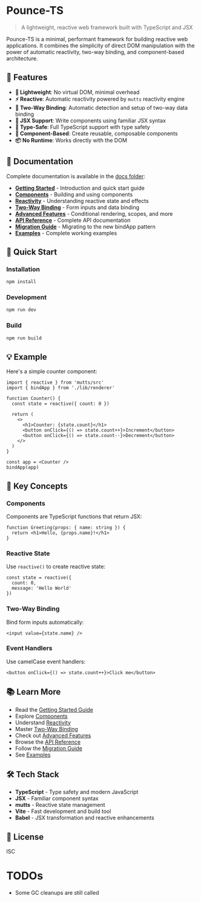 # Pounce-TS

> A lightweight, reactive web framework built with TypeScript and JSX

Pounce-TS is a minimal, performant framework for building reactive web applications. It combines the simplicity of direct DOM manipulation with the power of automatic reactivity, two-way binding, and component-based architecture.

## 🌟 Features

- **🚀 Lightweight**: No virtual DOM, minimal overhead
- **⚡ Reactive**: Automatic reactivity powered by `mutts` reactivity engine
- **🔄 Two-Way Binding**: Automatic detection and setup of two-way data binding
- **🎨 JSX Support**: Write components using familiar JSX syntax
- **💪 Type-Safe**: Full TypeScript support with type safety
- **🧩 Component-Based**: Create reusable, composable components
- **📦 No Runtime**: Works directly with the DOM

## 📖 Documentation

Complete documentation is available in the [docs folder](src/docs):

- **[Getting Started](src/docs/getting-started.md)** - Introduction and quick start guide
- **[Components](src/docs/components.md)** - Building and using components
- **[Reactivity](src/docs/reactivity.md)** - Understanding reactive state and effects
- **[Two-Way Binding](src/docs/binding.md)** - Form inputs and data binding
- **[Advanced Features](src/docs/advanced.md)** - Conditional rendering, scopes, and more
- **[API Reference](src/docs/api-reference.md)** - Complete API documentation
- **[Migration Guide](src/docs/migration.md)** - Migrating to the new bindApp pattern
- **[Examples](src/docs/examples.md)** - Complete working examples

## 🚀 Quick Start

### Installation

```bash
npm install
```

### Development

```bash
npm run dev
```

### Build

```bash
npm run build
```

## 💡 Example

Here's a simple counter component:

```tsx
import { reactive } from 'mutts/src'
import { bindApp } from './lib/renderer'

function Counter() {
  const state = reactive({ count: 0 })
  
  return (
    <>
      <h1>Counter: {state.count}</h1>
      <button onClick={() => state.count++}>Increment</button>
      <button onClick={() => state.count--}>Decrement</button>
    </>
  )
}

const app = <Counter />
bindApp(app)
```

## 🎯 Key Concepts

### Components

Components are TypeScript functions that return JSX:

```tsx
function Greeting(props: { name: string }) {
  return <h1>Hello, {props.name}!</h1>
}
```

### Reactive State

Use `reactive()` to create reactive state:

```tsx
const state = reactive({
  count: 0,
  message: 'Hello World'
})
```

### Two-Way Binding

Bind form inputs automatically:

```tsx
<input value={state.name} />
```

### Event Handlers

Use camelCase event handlers:

```tsx
<button onClick={() => state.count++}>Click me</button>
```

## 📚 Learn More

- Read the [Getting Started Guide](src/docs/getting-started.md)
- Explore [Components](src/docs/components.md)
- Understand [Reactivity](src/docs/reactivity.md)
- Master [Two-Way Binding](src/docs/binding.md)
- Check out [Advanced Features](src/docs/advanced.md)
- Browse the [API Reference](src/docs/api-reference.md)
- Follow the [Migration Guide](src/docs/migration.md)
- See [Examples](src/docs/examples.md)

## 🛠️ Tech Stack

- **TypeScript** - Type safety and modern JavaScript
- **JSX** - Familiar component syntax
- **mutts** - Reactive state management
- **Vite** - Fast development and build tool
- **Babel** - JSX transformation and reactive enhancements

## 📝 License

ISC

# TODOs

- Some GC cleanups are still called